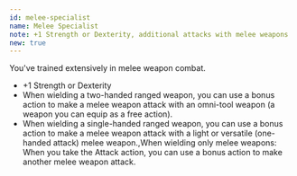 ```yaml
---
id: melee-specialist
name: Melee Specialist
note: +1 Strength or Dexterity, additional attacks with melee weapons
new: true
---
```


You've trained extensively in melee weapon combat.

- +1 Strength or Dexterity
- When wielding a two-handed ranged weapon, you can use a bonus action to make a melee weapon attack with an omni-tool
weapon (a weapon you can equip as a free action).
- When wielding a single-handed ranged weapon, you can use a bonus action to make a melee weapon attack with a light or versatile (one-handed attack) melee weapon.,When wielding only melee weapons: When you take the Attack action, you can use a bonus action to make another melee weapon attack.
